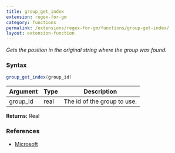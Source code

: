 ```yaml
---
title: group_get_index
extension: regex-for-gm
category: functions
permalink: /extensions/regex-for-gm/functions/group-get-index/
layout: extension-function
---
```


_Gets the position in the original string where the group was found._

### Syntax ###
```cs
group_get_index(group_id)
```

| Argument | Type | Description |
| --- | --- | --- |
| group_id | real | The id of the group to use. |

**Returns:** Real

### References ###

* [Microsoft](https://docs.microsoft.com/en-us/dotnet/api/system.text.regularexpressions.capture.index?view=netframework-4.7#System_Text_RegularExpressions_Capture_Index)

